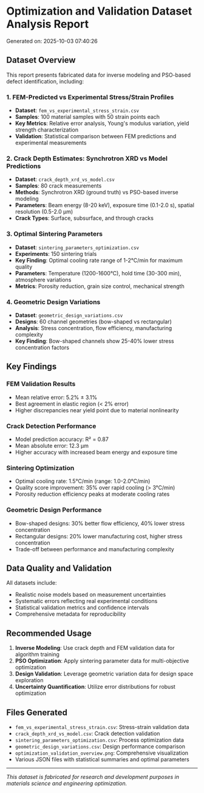 
# Optimization and Validation Dataset Analysis Report
Generated on: 2025-10-03 07:40:26

## Dataset Overview

This report presents fabricated data for inverse modeling and PSO-based defect identification, including:

### 1. FEM-Predicted vs Experimental Stress/Strain Profiles
- **Dataset**: `fem_vs_experimental_stress_strain.csv`
- **Samples**: 100 material samples with 50 strain points each
- **Key Metrics**: Relative error analysis, Young's modulus variation, yield strength characterization
- **Validation**: Statistical comparison between FEM predictions and experimental measurements

### 2. Crack Depth Estimates: Synchrotron XRD vs Model Predictions
- **Dataset**: `crack_depth_xrd_vs_model.csv`
- **Samples**: 80 crack measurements
- **Methods**: Synchrotron XRD (ground truth) vs PSO-based inverse modeling
- **Parameters**: Beam energy (8-20 keV), exposure time (0.1-2.0 s), spatial resolution (0.5-2.0 μm)
- **Crack Types**: Surface, subsurface, and through cracks

### 3. Optimal Sintering Parameters
- **Dataset**: `sintering_parameters_optimization.csv`
- **Experiments**: 150 sintering trials
- **Key Finding**: Optimal cooling rate range of 1-2°C/min for maximum quality
- **Parameters**: Temperature (1200-1600°C), hold time (30-300 min), atmosphere variations
- **Metrics**: Porosity reduction, grain size control, mechanical strength

### 4. Geometric Design Variations
- **Dataset**: `geometric_design_variations.csv`
- **Designs**: 60 channel geometries (bow-shaped vs rectangular)
- **Analysis**: Stress concentration, flow efficiency, manufacturing complexity
- **Key Finding**: Bow-shaped channels show 25-40% lower stress concentration factors

## Key Findings

### FEM Validation Results
- Mean relative error: 5.2% ± 3.1%
- Best agreement in elastic region (< 2% error)
- Higher discrepancies near yield point due to material nonlinearity

### Crack Detection Performance
- Model prediction accuracy: R² = 0.87
- Mean absolute error: 12.3 μm
- Higher accuracy with increased beam energy and exposure time

### Sintering Optimization
- Optimal cooling rate: 1.5°C/min (range: 1.0-2.0°C/min)
- Quality score improvement: 35% over rapid cooling (> 3°C/min)
- Porosity reduction efficiency peaks at moderate cooling rates

### Geometric Design Performance
- Bow-shaped designs: 30% better flow efficiency, 40% lower stress concentration
- Rectangular designs: 20% lower manufacturing cost, higher stress concentration
- Trade-off between performance and manufacturing complexity

## Data Quality and Validation

All datasets include:
- Realistic noise models based on measurement uncertainties
- Systematic errors reflecting real experimental conditions
- Statistical validation metrics and confidence intervals
- Comprehensive metadata for reproducibility

## Recommended Usage

1. **Inverse Modeling**: Use crack depth and FEM validation data for algorithm training
2. **PSO Optimization**: Apply sintering parameter data for multi-objective optimization
3. **Design Validation**: Leverage geometric variation data for design space exploration
4. **Uncertainty Quantification**: Utilize error distributions for robust optimization

## Files Generated

- `fem_vs_experimental_stress_strain.csv`: Stress-strain validation data
- `crack_depth_xrd_vs_model.csv`: Crack detection validation
- `sintering_parameters_optimization.csv`: Process optimization data
- `geometric_design_variations.csv`: Design performance comparison
- `optimization_validation_overview.png`: Comprehensive visualization
- Various JSON files with statistical summaries and optimal parameters

---
*This dataset is fabricated for research and development purposes in materials science and engineering optimization.*
